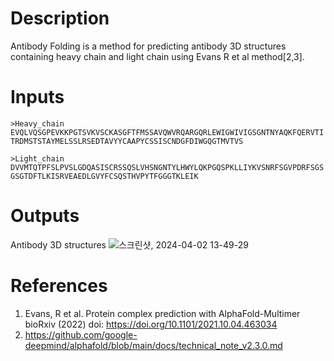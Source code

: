 # Description 

Antibody Folding is a method for predicting antibody 3D structures containing heavy chain and light chain using Evans R et al method[2,3].

# Inputs

```fasta
>Heavy_chain 
EVQLVQSGPEVKKPGTSVKVSCKASGFTFMSSAVQWVRQARGQRLEWIGWIVIGSGNTNYAQKFQERVTI
TRDMSTSTAYMELSSLRSEDTAVYYCAAPYCSSISCNDGFDIWGQGTMVTVS
```

```fasta
>Light_chain 
DVVMTQTPFSLPVSLGDQASISCRSSQSLVHSNGNTYLHWYLQKPGQSPKLLIYKVSNRFSGVPDRFSGS
GSGTDFTLKISRVEAEDLGVYFCSQSTHVPYTFGGGTKLEIK 
```

# Outputs

Antibody 3D structures
![스크린샷, 2024-04-02 13-49-29](https://github.com/arontier/ad3-tutorials/assets/121647082/d8f9894d-4802-4a19-b2a1-73ee4e406659)

# References

1. Evans, R et al. Protein complex prediction with AlphaFold-Multimer bioRxiv (2022) doi: https://doi.org/10.1101/2021.10.04.463034
2. https://github.com/google-deepmind/alphafold/blob/main/docs/technical_note_v2.3.0.md
